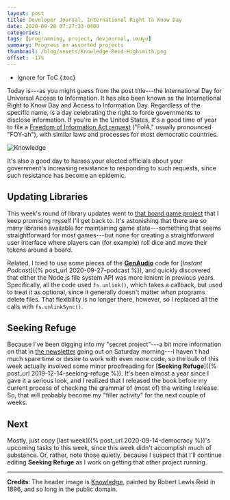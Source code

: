 ```yaml
---
layout: post
title: Developer Journal, International Right to Know Day
date: 2020-09-28 07:27:23-0400
categories:
tags: [programming, project, devjournal, uxuyu]
summary: Progress on assorted projects
thumbnail: /blog/assets/Knowledge-Reid-Highsmith.png
offset: -17%
---
```


* Ignore for ToC
{:toc}

Today is---as you might guess from the post title---the International Day for Universal Access to Information.  It has also been known as the International Right to Know Day and Access to Information Day.  Regardless of the specific name, is a day celebrating the right to force governments to disclose information.  If you're in the United States, it's a good time of year to file a [Freedom of Information Act request](https://www.foia.gov/how-to.html) ("FoIA," usually pronounced "FOY-ah"), with similar laws and processes for most democratic countries.

![Knowledge](/blog/assets/Knowledge-Reid-Highsmith.png "Knowledge")

It's also a good day to harass your elected officials about your government's increasing resistance to responding to such requests, since such resistance has become an epidemic.

## Updating Libraries

This week's round of library updates went to [that board game project](https://github.com/jcolag/generic-board-game) that I keep promising myself I'll get back to.  It's astonishing that there are so many libraries available for maintaining game state---something that seems straightforward for most games---but none for creating a straightforward user interface where players can (for example) roll dice and move their tokens around a board.

Related, I tried to use some pieces of the [**GenAudio**](https://github.com/jcolag/GenAudio) code for [*Instant Podcast*]({% post_url 2020-09-27-podcast %}), and quickly discovered that either the Node.js file system API was more lenient in previous years.  Specifically, all the code used `fs.unlink()`, which takes a callback, but used to treat it as optional, since it generally doesn't matter *when* programs delete files.  That flexibility is no longer there, however, so I replaced all the calls with `fs.unlinkSync()`.

## Seeking Refuge

Because I've been digging into my "secret project"---a bit more information on that in [the newsletter](https://entropy-arbitrage.mailchimpsites.com/) going out on Saturday morning---I haven't had much spare time or desire to work with even more code, so the bulk of this week actually involved some minor proofreading for [**Seeking Refuge**]({% post_url 2019-12-14-seeking-refuge %}).  It's been almost a year since I gave it a serious look, and I realized that I released the book before my current process of checking the grammar of (most of) the writing I release.  So, that will probably become my "filler activity" for the next couple of weeks.

## Next

Mostly, just copy [last week]({% post_url 2020-09-14-democracy %})'s upcoming tasks to this week, since this week didn't accomplish much of substance.  Or, rather, note those quietly, because I suspect that I'll continue editing **Seeking Refuge** as I work on getting that other project running.

* * *

**Credits**:  The header image is [Knowledge](https://commons.wikimedia.org/wiki/File:Knowledge-Reid-Highsmith.jpeg), painted by Robert Lewis Reid in 1896, and so long in the public domain.
